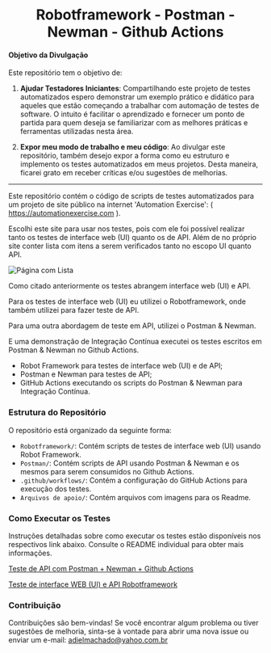 <h1 align="center">Robotframework - Postman - Newman - Github Actions</h1>


#### Objetivo da Divulgação

Este repositório tem o objetivo de:

1. **Ajudar Testadores Iniciantes**:
   Compartilhando este projeto de testes automatizados espero demonstrar um exemplo prático e didático para aqueles que estão começando a trabalhar com automação de testes de software. O intuito é facilitar o aprendizado e fornecer um ponto de partida para quem deseja se familiarizar com as melhores práticas e ferramentas utilizadas nesta área.

2. **Expor meu modo de trabalho e meu código**:
   Ao divulgar este repositório, também desejo expor a forma como eu estruturo e implemento os testes automatizados em meus projetos. Desta maneira, ficarei grato em receber críticas e/ou sugestões de melhorias.

------

Este repositório contém o código de scripts de testes automatizados para um projeto de site público na internet 'Automation Exercise': ( https://automationexercise.com ).

Escolhi este site para usar nos testes, pois com ele foi possível realizar tanto os testes de interface web (UI) quanto os de API. Além de no próprio site conter lista com itens a serem verificados tanto no escopo UI quanto API.

![Página com Lista](https://github.com/adielpereiramachado/Robot_Postman_Automationexercise_WEB_API/blob/main/Arquivos%20de%20apoio/Site_lista_teste.png)


Como citado anteriormente os testes abrangem interface web (UI) e API. 

Para os testes de interface web (UI) eu utilizei o Robotframework, onde também utilizei para fazer teste de API.

Para uma outra abordagem de teste em API, utilizei o Postman & Newman.

E uma demonstração de Integração Contínua executei os testes escritos em Postman & Newman no Github Actions.

- Robot Framework para testes de interface web (UI) e de API;
- Postman e Newman para testes de API;
- GitHub Actions executando os scripts do Postman & Newman para Integração Contínua.

### Estrutura do Repositório

O repositório está organizado da seguinte forma:

- `Robotframework/`: Contém scripts de testes de interface web (UI) usando Robot Framework.
- `Postman/`: Contém scripts de API usando Postman & Newman e os mesmos para serem consumidos no Github Actions.
- `.github/workflows/`: Contém a configuração do GitHub Actions para execução dos testes.
- `Arquivos de apoio/`: Contém arquivos com imagens para os Readme.


### Como Executar os Testes

Instruções detalhadas sobre como executar os testes estão disponíveis nos respectivos link abaixo. Consulte o README individual para obter mais informações.


[Teste de API com Postman + Newman + Github Actions](https://github.com/adielpereiramachado/Robot_Postman_Automationexercise_WEB_API/tree/main/Postman "Teste de API com Postman + Newman + Github Actions")


[Teste de interface WEB (UI) e API Robotframework](https://github.com/adielpereiramachado/Robot_Postman_Automationexercise_WEB_API/tree/main/Robotframework "Teste de interface WEB (UI) e API Robotframework")


### Contribuição

Contribuições são bem-vindas! Se você encontrar algum problema ou tiver sugestões de melhoria, sinta-se à vontade para abrir uma nova issue ou enviar um e-mail: adielmachado@yahoo.com.br
